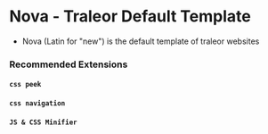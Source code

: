 # Nova - Traleor Default Template

- Nova (Latin for "new") is the default template of traleor websites

### Recommended Extensions

#### `css peek`
#### `css navigation`
#### `JS & CSS Minifier`
